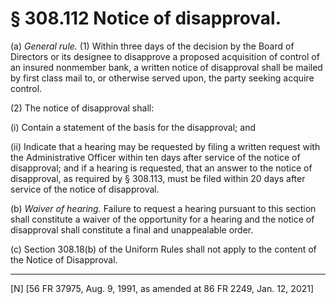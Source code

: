 # § 308.112   Notice of disapproval.

(a) *General rule.* (1) Within three days of the decision by the Board of Directors or its designee to disapprove a proposed acquisition of control of an insured nonmember bank, a written notice of disapproval shall be mailed by first class mail to, or otherwise served upon, the party seeking acquire control. 


(2) The notice of disapproval shall: 


(i) Contain a statement of the basis for the disapproval; and 


(ii) Indicate that a hearing may be requested by filing a written request with the Administrative Officer within ten days after service of the notice of disapproval; and if a hearing is requested, that an answer to the notice of disapproval, as required by § 308.113, must be filed within 20 days after service of the notice of disapproval. 


(b) *Waiver of hearing.* Failure to request a hearing pursuant to this section shall constitute a waiver of the opportunity for a hearing and the notice of disapproval shall constitute a final and unappealable order. 


(c) Section 308.18(b) of the Uniform Rules shall not apply to the content of the Notice of Disapproval. 



---

[N] [56 FR 37975, Aug. 9, 1991, as amended at 86 FR 2249, Jan. 12, 2021]




